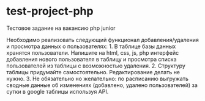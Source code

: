 # test-project-php
Тестовое задание на вакансию php junior

Необходимо реализовать следующий функционал добавления/удаления и просмотра данных о пользователях:
    1. В таблице базы данных хранятся пользователи. Напишите на html, css, js, php интерфейс добавления нового пользователя в таблицу и просмотра списка пользователей из таблицы с возможностью удаления.
    2. Структуру таблицы придумайте самостоятельно. Редактирование делать не нужно.
    3. Не обязательно но желательно: по расписанию выгружать сводные данные об изменениях (добавлено, удалено пользователей) за сутки в google таблицы используя API.
